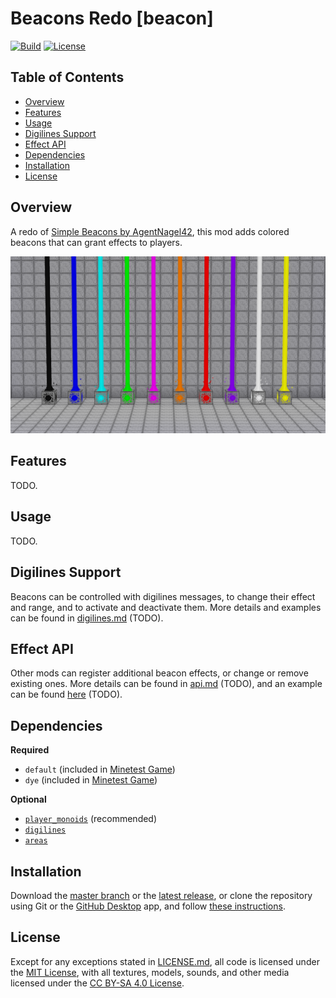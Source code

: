 # Beacons Redo [beacon]

[![Build](https://github.com/OgelGames/beacon/workflows/Build/badge.svg)](https://github.com/OgelGames/beacon/actions)
[![License](https://img.shields.io/badge/License-MIT%20and%20CC%20BY--SA%204.0-green.svg)](LICENSE.md)

## Table of Contents

- [Overview](#overview)
- [Features](#features)
- [Usage](#usage)
- [Digilines Support](#digilines-support)
- [Effect API](#effect-api)
- [Dependencies](#dependencies)
- [Installation](#installation)
- [License](#license)

## Overview

A redo of [Simple Beacons by AgentNagel42](https://forum.minetest.net/viewtopic.php?f=11&t=12041), this mod adds colored beacons that can grant effects to players.

![Overview Screenshot](screenshots/overview.png?raw=true "Overview Screenshot")

## Features

TODO.

## Usage

TODO.

## Digilines Support

Beacons can be controlled with digilines messages, to change their effect and range, and to activate and deactivate them. More details and examples can be found in [digilines.md](digilines.md) (TODO).

## Effect API

Other mods can register additional beacon effects, or change or remove existing ones. More details can be found in [api.md](api.md) (TODO), and an example can be found [here](https://github.com/OgelGames/beacon_extras) (TODO).

## Dependencies

**Required**

- `default` (included in [Minetest Game](https://github.com/minetest/minetest_game))
- `dye` (included in [Minetest Game](https://github.com/minetest/minetest_game))

**Optional**

- [`player_monoids`](https://github.com/minetest-mods/player_monoids) (recommended)
- [`digilines`](https://github.com/minetest-mods/digilines)
- [`areas`](https://github.com/minetest-mods/areas)

## Installation

Download the [master branch](https://github.com/OgelGames/beacon/archive/master.zip) or the [latest release](https://github.com/OgelGames/beacon/releases), or clone the repository using Git or the [GitHub Desktop](https://desktop.github.com/) app, and follow [these instructions](https://dev.minetest.net/Installing_Mods).

## License

Except for any exceptions stated in [LICENSE.md](LICENSE.md#exceptions), all code is licensed under the [MIT License](LICENSE.md#mit-license), with all textures, models, sounds, and other media licensed under the [CC BY-SA 4.0 License](LICENSE.md#cc-by-sa-40-license). 
